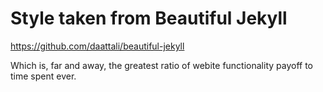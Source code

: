 # Style taken from Beautiful Jekyll
https://github.com/daattali/beautiful-jekyll

Which is, far and away, the greatest ratio of webite functionality payoff to time spent ever.
